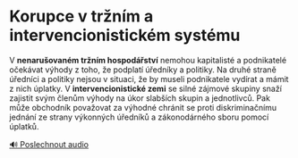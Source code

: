 # Korupce v tržním a intervencionistickém systému

V **nenarušovaném tržním hospodářství** nemohou kapitalisté a podnikatelé očekávat výhody z toho, že podplatí úředníky a politiky. Na druhé straně úředníci a politiky nejsou v situaci, že by museli podnikatele vydírat a mámit z nich úplatky. V **intervencionistické zemi** se silné zájmové skupiny snaží zajistit svým členům výhody na úkor slabších skupin a jednotlivců. Pak může obchodník považovat za výhodné chránit se proti diskriminačnímu jednání ze strany výkonných úředníků a zákonodárného sboru pomocí úplatků.

[🔊 Poslechnout audio](/data/7-paragraphs/audio/chapter_56/para_005-V-nenaruovanm-trnm-hospodstv-nemohou-kapita.mp3) 